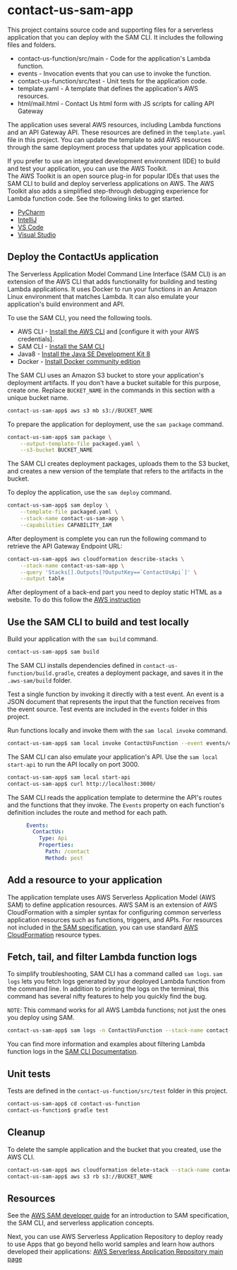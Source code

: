 # contact-us-sam-app

This project contains source code and supporting files for a serverless application that you can deploy with the SAM CLI. It includes the following files and folders.

- contact-us-function/src/main - Code for the application's Lambda function.
- events - Invocation events that you can use to invoke the function.
- contact-us-function/src/test - Unit tests for the application code. 
- template.yaml - A template that defines the application's AWS resources.
- html/mail.html - Contact Us html form with JS scripts for calling API Gateway

The application uses several AWS resources, including Lambda functions and an API Gateway API. These resources are defined in the `template.yaml` file in this project. You can update the template to add AWS resources through the same deployment process that updates your application code.

If you prefer to use an integrated development environment (IDE) to build and test your application, you can use the AWS Toolkit.  
The AWS Toolkit is an open source plug-in for popular IDEs that uses the SAM CLI to build and deploy serverless applications on AWS. The AWS Toolkit also adds a simplified step-through debugging experience for Lambda function code. See the following links to get started.

* [PyCharm](https://docs.aws.amazon.com/toolkit-for-jetbrains/latest/userguide/welcome.html)
* [IntelliJ](https://docs.aws.amazon.com/toolkit-for-jetbrains/latest/userguide/welcome.html)
* [VS Code](https://docs.aws.amazon.com/toolkit-for-vscode/latest/userguide/welcome.html)
* [Visual Studio](https://docs.aws.amazon.com/toolkit-for-visual-studio/latest/user-guide/welcome.html)

## Deploy the ContactUs application

The Serverless Application Model Command Line Interface (SAM CLI) is an extension of the AWS CLI that adds functionality for building and testing Lambda applications. It uses Docker to run your functions in an Amazon Linux environment that matches Lambda. It can also emulate your application's build environment and API.

To use the SAM CLI, you need the following tools.

* AWS CLI - [Install the AWS CLI](https://docs.aws.amazon.com/cli/latest/userguide/cli-chap-install.html) and [configure it with your AWS credentials].
* SAM CLI - [Install the SAM CLI](https://docs.aws.amazon.com/serverless-application-model/latest/developerguide/serverless-sam-cli-install.html)
* Java8 - [Install the Java SE Development Kit 8](http://www.oracle.com/technetwork/java/javase/downloads/jdk8-downloads-2133151.html)
* Docker - [Install Docker community edition](https://hub.docker.com/search/?type=edition&offering=community)

The SAM CLI uses an Amazon S3 bucket to store your application's deployment artifacts. If you don't have a bucket suitable for this purpose, create one. Replace `BUCKET_NAME` in the commands in this section with a unique bucket name.

```bash
contact-us-sam-app$ aws s3 mb s3://BUCKET_NAME
```

To prepare the application for deployment, use the `sam package` command.

```bash
contact-us-sam-app$ sam package \
    --output-template-file packaged.yaml \
    --s3-bucket BUCKET_NAME
```

The SAM CLI creates deployment packages, uploads them to the S3 bucket, and creates a new version of the template that refers to the artifacts in the bucket. 

To deploy the application, use the `sam deploy` command.

```bash
contact-us-sam-app$ sam deploy \
    --template-file packaged.yaml \
    --stack-name contact-us-sam-app \
    --capabilities CAPABILITY_IAM
```

After deployment is complete you can run the following command to retrieve the API Gateway Endpoint URL:

```bash
contact-us-sam-app$ aws cloudformation describe-stacks \
    --stack-name contact-us-sam-app \
    --query 'Stacks[].Outputs[?OutputKey==`ContactUsApi`]' \
    --output table
``` 

After deployment of a back-end part you need to deploy static HTML
as a website.
To do this follow the [AWS instruction](https://docs.aws.amazon.com/en_us/AmazonS3/latest/user-guide/static-website-hosting.html)

## Use the SAM CLI to build and test locally

Build your application with the `sam build` command.

```bash
contact-us-sam-app$ sam build
```

The SAM CLI installs dependencies defined in `contact-us-function/build.gradle`, creates a deployment package, and saves it in the `.aws-sam/build` folder.

Test a single function by invoking it directly with a test event. An event is a JSON document that represents the input that the function receives from the event source. Test events are included in the `events` folder in this project.

Run functions locally and invoke them with the `sam local invoke` command.

```bash
contact-us-sam-app$ sam local invoke ContactUsFunction --event events/event.json
```

The SAM CLI can also emulate your application's API. Use the `sam local start-api` to run the API locally on port 3000.

```bash
contact-us-sam-app$ sam local start-api
contact-us-sam-app$ curl http://localhost:3000/
```

The SAM CLI reads the application template to determine the API's routes and the functions that they invoke. The `Events` property on each function's definition includes the route and method for each path.

```yaml
      Events:
        ContactUs:
          Type: Api
          Properties:
            Path: /contact
            Method: post
```

## Add a resource to your application
The application template uses AWS Serverless Application Model (AWS SAM) to define application resources. AWS SAM is an extension of AWS CloudFormation with a simpler syntax for configuring common serverless application resources such as functions, triggers, and APIs. For resources not included in [the SAM specification](https://github.com/awslabs/serverless-application-model/blob/master/versions/2016-10-31.md), you can use standard [AWS CloudFormation](https://docs.aws.amazon.com/AWSCloudFormation/latest/UserGuide/aws-template-resource-type-ref.html) resource types.

## Fetch, tail, and filter Lambda function logs

To simplify troubleshooting, SAM CLI has a command called `sam logs`. `sam logs` lets you fetch logs generated by your deployed Lambda function from the command line. In addition to printing the logs on the terminal, this command has several nifty features to help you quickly find the bug.

`NOTE`: This command works for all AWS Lambda functions; not just the ones you deploy using SAM.

```bash
contact-us-sam-app$ sam logs -n ContactUsFunction --stack-name contact-us-sam-app --tail
```

You can find more information and examples about filtering Lambda function logs in the [SAM CLI Documentation](https://docs.aws.amazon.com/serverless-application-model/latest/developerguide/serverless-sam-cli-logging.html).

## Unit tests

Tests are defined in the `contact-us-function/src/test` folder in this project.

```bash
contact-us-sam-app$ cd contact-us-function
contact-us-function$ gradle test
```

## Cleanup

To delete the sample application and the bucket that you created, use the AWS CLI.

```bash
contact-us-sam-app$ aws cloudformation delete-stack --stack-name contact-us-sam-app
contact-us-sam-app$ aws s3 rb s3://BUCKET_NAME
```

## Resources

See the [AWS SAM developer guide](https://docs.aws.amazon.com/serverless-application-model/latest/developerguide/what-is-sam.html) for an introduction to SAM specification, the SAM CLI, and serverless application concepts.

Next, you can use AWS Serverless Application Repository to deploy ready to use Apps that go beyond hello world samples and learn how authors developed their applications: [AWS Serverless Application Repository main page](https://aws.amazon.com/serverless/serverlessrepo/)
